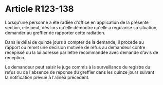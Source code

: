 # Article R123-138

<p>Lorsqu'une personne a été radiée d'office en application de la présente section, elle peut, dès lors qu'elle démontre qu'elle a régularisé sa situation, demander au greffier de rapporter cette radiation. </p><p>Dans le délai de quinze jours à compter de la demande, il procède au rapport ou remet une décision motivée de refus au demandeur contre récépissé ou la lui adresse par lettre recommandée avec demande d'avis de réception. </p><p>Le demandeur peut saisir le juge commis à la surveillance du registre du refus ou de l'absence de réponse du greffier dans les quinze jours suivant la notification prévue à l'alinéa précédent. </p>